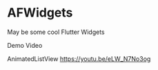 # AFWidgets
May be some cool Flutter Widgets

Demo Video

AnimatedListView
https://youtu.be/eLW_N7No3og
